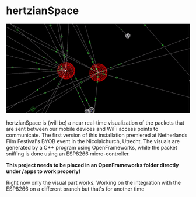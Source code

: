 # hertzianSpace
![hertzianSpace screenshot](screencap.gif?raw=true "Screenshot of hertzianSpace")

hertzianSpace is (will be) a near real-time visualization of the packets that are sent between our mobile devices and WiFi access points to communicate. The first version of this installation premiered at Netherlands Film Festival's BYOB event in the Nicolaïchurch, Utrecht. The visuals are generated by a C++ program using OpenFrameworks, while the packet sniffing is done using an ESP8266 micro-controller.

<b>This project needs to be placed in an OpenFrameworks folder directly under /apps to work properly!</b>

Right now only the visual part works. Working on the integration with the ESP8266 on a different branch but that's for another time
